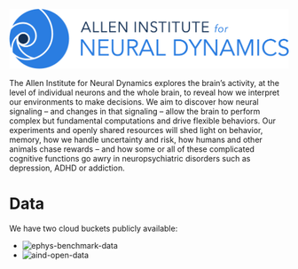 ![AIND](/assets/img/AIND_logo.png)

The Allen Institute for Neural Dynamics explores the brain’s activity, at the level of individual neurons and the whole brain, to reveal how we interpret our environments to make decisions. We aim to discover how neural signaling – and changes in that signaling – allow the brain to perform complex but fundamental computations and drive flexible behaviors. Our experiments and openly shared resources will shed light on behavior, memory, how we handle uncertainty and risk, how humans and other animals chase rewards – and how some or all of these complicated cognitive functions go awry in neuropsychiatric disorders such as depression, ADHD or addiction. 

# Data

We have two cloud buckets publicly available:
* ![ephys-benchmark-data](/some-link)
* ![aind-open-data](/some-link)
